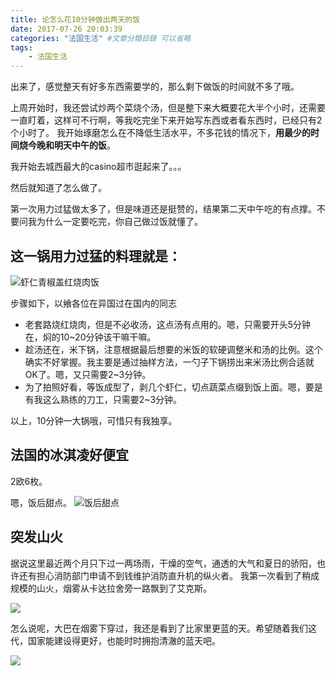 ```yaml
---
title: 论怎么花10分钟做出两天的饭
date: 2017-07-26 20:03:39
categories: "法国生活" #文章分類目錄 可以省略
tags:
    - 法国生活
---
```


出来了，感觉整天有好多东西需要学的，那么剩下做饭的时间就不多了哦。

上周开始时，我还尝试炒两个菜烧个汤，但是整下来大概要花大半个小时，还需要一直盯着，这样可不行啊，等我吃完坐下来开始写东西或者看东西时，已经只有2个小时了。
我开始琢磨怎么在不降低生活水平，不多花钱的情况下，<b>用最少的时间烧今晚和明天中午的饭</b>。

我开始去城西最大的casino超市逛起来了。。。

然后就知道了怎么做了。

第一次用力过猛做太多了，但是味道还是挺赞的，结果第二天中午吃的有点撑。不要问我为什么一定要吃完，你自己做过饭就懂了。

## 这一锅用力过猛的料理就是：

![虾仁青椒盖红烧肉饭](http://7yusyv.com1.z0.glb.clouddn.com/2017-07/ylgm.jpg)

步骤如下，以飨各位在异国过在国内的同志

- 老套路烧红烧肉，但是不必收汤，这点汤有点用的。嗯，只需要开头5分钟在，焖的10~20分钟该干嘛干嘛。
- 趁汤还在，米下锅，注意根据最后想要的米饭的软硬调整米和汤的比例。这个确实不好掌握。我主要是通过抽样方法，一勺子下锅捞出来米汤比例合适就OK了。嗯，又只需要2~3分钟。
- 为了拍照好看，等饭成型了，剥几个虾仁，切点蔬菜点缀到饭上面。嗯，要是有我这么熟练的刀工，只需要2~3分钟。

以上，10分钟一大锅哦，可惜只有我独享。

## 法国的冰淇凌好便宜

2欧6枚。

嗯，饭后甜点。
![饭后甜点](http://7yusyv.com1.z0.glb.clouddn.com/2017-07/scream.jpg)

## 突发山火

据说这里最近两个月只下过一两场雨，干燥的空气，通透的大气和夏日的骄阳，也许还有担心消防部门申请不到钱维护消防直升机的纵火者。
我第一次看到了稍成规模的山火，烟雾从卡达拉舍旁一路飘到了艾克斯。

![](http://7yusyv.com1.z0.glb.clouddn.com/2017-07/fire3.jpg)

怎么说呢，大巴在烟雾下穿过，我还是看到了比家里更蓝的天。希望随着我们这代，国家能建设得更好，也能时时拥抱清澈的蓝天吧。

![](http://7yusyv.com1.z0.glb.clouddn.com/2017-07/fire2.jpg)